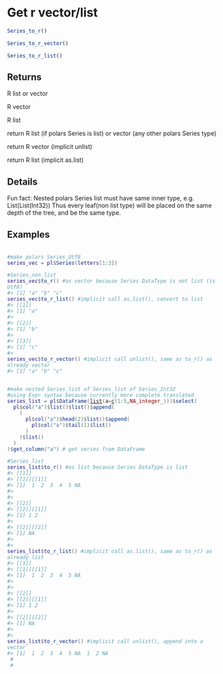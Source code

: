 # Get r vector/list

```r
Series_to_r()

Series_to_r_vector()

Series_to_r_list()
```

## Returns

R list or vector

R vector

R list

return R list (if polars Series is list) or vector (any other polars Series type)

return R vector (implicit unlist)

return R list (implicit as.list)

## Details

Fun fact: Nested polars Series list must have same inner type, e.g. List(List(Int32)) Thus every leaf(non list type) will be placed on the same depth of the tree, and be the same type.

## Examples

<pre class='r-example'> <code> <span class='r-in'><span></span></span>
<span class='r-in'><span><span class='co'>#make polars Series_Utf8</span></span></span>
<span class='r-in'><span><span class='va'>series_vec</span> <span class='op'>=</span> <span class='va'>pl</span><span class='op'>$</span><span class='fu'>Series</span><span class='op'>(</span><span class='va'>letters</span><span class='op'>[</span><span class='fl'>1</span><span class='op'>:</span><span class='fl'>3</span><span class='op'>]</span><span class='op'>)</span></span></span>
<span class='r-in'><span></span></span>
<span class='r-in'><span><span class='co'>#Series_non_list</span></span></span>
<span class='r-in'><span><span class='va'>series_vec</span><span class='op'>$</span><span class='fu'>to_r</span><span class='op'>(</span><span class='op'>)</span> <span class='co'>#as vector because Series DataType is not list (is Utf8)</span></span></span>
<span class='r-out co'><span class='r-pr'>#&gt;</span> [1] "a" "b" "c"</span>
<span class='r-in'><span><span class='va'>series_vec</span><span class='op'>$</span><span class='fu'>to_r_list</span><span class='op'>(</span><span class='op'>)</span> <span class='co'>#implicit call as.list(), convert to list</span></span></span>
<span class='r-out co'><span class='r-pr'>#&gt;</span> [[1]]</span>
<span class='r-out co'><span class='r-pr'>#&gt;</span> [1] "a"</span>
<span class='r-out co'><span class='r-pr'>#&gt;</span> </span>
<span class='r-out co'><span class='r-pr'>#&gt;</span> [[2]]</span>
<span class='r-out co'><span class='r-pr'>#&gt;</span> [1] "b"</span>
<span class='r-out co'><span class='r-pr'>#&gt;</span> </span>
<span class='r-out co'><span class='r-pr'>#&gt;</span> [[3]]</span>
<span class='r-out co'><span class='r-pr'>#&gt;</span> [1] "c"</span>
<span class='r-out co'><span class='r-pr'>#&gt;</span> </span>
<span class='r-in'><span><span class='va'>series_vec</span><span class='op'>$</span><span class='fu'>to_r_vector</span><span class='op'>(</span><span class='op'>)</span> <span class='co'>#implicit call unlist(), same as to_r() as already vector</span></span></span>
<span class='r-out co'><span class='r-pr'>#&gt;</span> [1] "a" "b" "c"</span>
<span class='r-in'><span></span></span>
<span class='r-in'><span></span></span>
<span class='r-in'><span><span class='co'>#make nested Series_list of Series_list of Series_Int32</span></span></span>
<span class='r-in'><span><span class='co'>#using Expr syntax because currently more complete translated</span></span></span>
<span class='r-in'><span><span class='va'>series_list</span> <span class='op'>=</span> <span class='va'>pl</span><span class='op'>$</span><span class='fu'>DataFrame</span><span class='op'>(</span><span class='fu'><a href='https://rdrr.io/r/base/list.html'>list</a></span><span class='op'>(</span>a<span class='op'>=</span><span class='fu'><a href='https://rdrr.io/r/base/c.html'>c</a></span><span class='op'>(</span><span class='fl'>1</span><span class='op'>:</span><span class='fl'>5</span>,<span class='cn'>NA_integer_</span><span class='op'>)</span><span class='op'>)</span><span class='op'>)</span><span class='op'>$</span><span class='fu'>select</span><span class='op'>(</span></span></span>
<span class='r-in'><span>  <span class='va'>pl</span><span class='op'>$</span><span class='fu'>col</span><span class='op'>(</span><span class='st'>"a"</span><span class='op'>)</span><span class='op'>$</span><span class='fu'>list</span><span class='op'>(</span><span class='op'>)</span><span class='op'>$</span><span class='fu'>list</span><span class='op'>(</span><span class='op'>)</span><span class='op'>$</span><span class='fu'>append</span><span class='op'>(</span></span></span>
<span class='r-in'><span>    <span class='op'>(</span></span></span>
<span class='r-in'><span>      <span class='va'>pl</span><span class='op'>$</span><span class='fu'>col</span><span class='op'>(</span><span class='st'>"a"</span><span class='op'>)</span><span class='op'>$</span><span class='fu'>head</span><span class='op'>(</span><span class='fl'>2</span><span class='op'>)</span><span class='op'>$</span><span class='fu'>list</span><span class='op'>(</span><span class='op'>)</span><span class='op'>$</span><span class='fu'>append</span><span class='op'>(</span></span></span>
<span class='r-in'><span>        <span class='va'>pl</span><span class='op'>$</span><span class='fu'>col</span><span class='op'>(</span><span class='st'>"a"</span><span class='op'>)</span><span class='op'>$</span><span class='fu'>tail</span><span class='op'>(</span><span class='fl'>1</span><span class='op'>)</span><span class='op'>$</span><span class='fu'>list</span><span class='op'>(</span><span class='op'>)</span></span></span>
<span class='r-in'><span>      <span class='op'>)</span></span></span>
<span class='r-in'><span>    <span class='op'>)</span><span class='op'>$</span><span class='fu'>list</span><span class='op'>(</span><span class='op'>)</span></span></span>
<span class='r-in'><span>  <span class='op'>)</span></span></span>
<span class='r-in'><span><span class='op'>)</span><span class='op'>$</span><span class='fu'>get_column</span><span class='op'>(</span><span class='st'>"a"</span><span class='op'>)</span> <span class='co'># get series from DataFrame</span></span></span>
<span class='r-in'><span></span></span>
<span class='r-in'><span><span class='co'>#Series_list</span></span></span>
<span class='r-in'><span><span class='va'>series_list</span><span class='op'>$</span><span class='fu'>to_r</span><span class='op'>(</span><span class='op'>)</span> <span class='co'>#as list because Series DataType is list</span></span></span>
<span class='r-out co'><span class='r-pr'>#&gt;</span> [[1]]</span>
<span class='r-out co'><span class='r-pr'>#&gt;</span> [[1]][[1]]</span>
<span class='r-out co'><span class='r-pr'>#&gt;</span> [1]  1  2  3  4  5 NA</span>
<span class='r-out co'><span class='r-pr'>#&gt;</span> </span>
<span class='r-out co'><span class='r-pr'>#&gt;</span> </span>
<span class='r-out co'><span class='r-pr'>#&gt;</span> [[2]]</span>
<span class='r-out co'><span class='r-pr'>#&gt;</span> [[2]][[1]]</span>
<span class='r-out co'><span class='r-pr'>#&gt;</span> [1] 1 2</span>
<span class='r-out co'><span class='r-pr'>#&gt;</span> </span>
<span class='r-out co'><span class='r-pr'>#&gt;</span> [[2]][[2]]</span>
<span class='r-out co'><span class='r-pr'>#&gt;</span> [1] NA</span>
<span class='r-out co'><span class='r-pr'>#&gt;</span> </span>
<span class='r-out co'><span class='r-pr'>#&gt;</span> </span>
<span class='r-in'><span><span class='va'>series_list</span><span class='op'>$</span><span class='fu'>to_r_list</span><span class='op'>(</span><span class='op'>)</span> <span class='co'>#implicit call as.list(), same as to_r() as already list</span></span></span>
<span class='r-out co'><span class='r-pr'>#&gt;</span> [[1]]</span>
<span class='r-out co'><span class='r-pr'>#&gt;</span> [[1]][[1]]</span>
<span class='r-out co'><span class='r-pr'>#&gt;</span> [1]  1  2  3  4  5 NA</span>
<span class='r-out co'><span class='r-pr'>#&gt;</span> </span>
<span class='r-out co'><span class='r-pr'>#&gt;</span> </span>
<span class='r-out co'><span class='r-pr'>#&gt;</span> [[2]]</span>
<span class='r-out co'><span class='r-pr'>#&gt;</span> [[2]][[1]]</span>
<span class='r-out co'><span class='r-pr'>#&gt;</span> [1] 1 2</span>
<span class='r-out co'><span class='r-pr'>#&gt;</span> </span>
<span class='r-out co'><span class='r-pr'>#&gt;</span> [[2]][[2]]</span>
<span class='r-out co'><span class='r-pr'>#&gt;</span> [1] NA</span>
<span class='r-out co'><span class='r-pr'>#&gt;</span> </span>
<span class='r-out co'><span class='r-pr'>#&gt;</span> </span>
<span class='r-in'><span><span class='va'>series_list</span><span class='op'>$</span><span class='fu'>to_r_vector</span><span class='op'>(</span><span class='op'>)</span> <span class='co'>#implicit call unlist(), append into a vector</span></span></span>
<span class='r-out co'><span class='r-pr'>#&gt;</span> [1]  1  2  3  4  5 NA  1  2 NA</span>
<span class='r-in'><span> <span class='co'>#</span></span></span>
<span class='r-in'><span> <span class='co'>#</span></span></span>
 </code></pre>